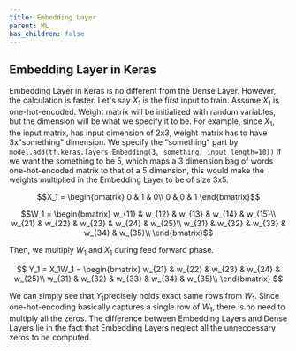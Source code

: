 ```yaml
---
title: Embedding Layer
parent: ML
has_children: false
---
```


## Embedding Layer in Keras
Embedding Layer in Keras is no different from the Dense Layer. However, the calculation is faster.
Let's say $X_1$ is the first input to train. Assume $X_1$ is one-hot-encoded.
Weight matrix will be initialized with random variables, but the dimension will be what we specify it to be.
For example, since $X_1$, the input matrix, has input dimension of 2x3, weight matrix has to have 3x"something"
dimension. We specify the "something" part by `model.add(tf.keras.layers.Embedding(3, something, input_length=10))`
If we want the something to be 5, which maps a 3 dimension bag of words one-hot-encoded matrix to that of a 5 dimension,
this would make the weights multiplied in the Embedding Layer to be of size 3x5.

$$X_1 = \begin{bmatrix}
0 & 1 & 0\\
0 & 0 & 1
\end{bmatrix}$$

$$W_1 = \begin{bmatrix}
w_{11} & w_{12} & w_{13} & w_{14} & w_{15}\\
w_{21} & w_{22} & w_{23} & w_{24} & w_{25}\\
w_{31} & w_{32} & w_{33} & w_{34} & w_{35}\\
\end{bmatrix}$$

Then, we multiply $W_1$ and $X_1$ during feed forward phase.

$$
Y_1 = X_1W_1 = \begin{bmatrix}
w_{21} & w_{22} & w_{23} & w_{24} & w_{25}\\
w_{31} & w_{32} & w_{33} & w_{34} & w_{35}\\
\end{bmatrix}
$$

We can simply see that $Y_1$precisely holds exact same rows from $W_1$. Since one-hot-encoding basically captures a single
row of $W_1$, there is no need to multiply all the zeros. The difference between Embedding Layers and Dense Layers lie
in the fact that Embedding Layers neglect all the unneccessary zeros to be computed.
